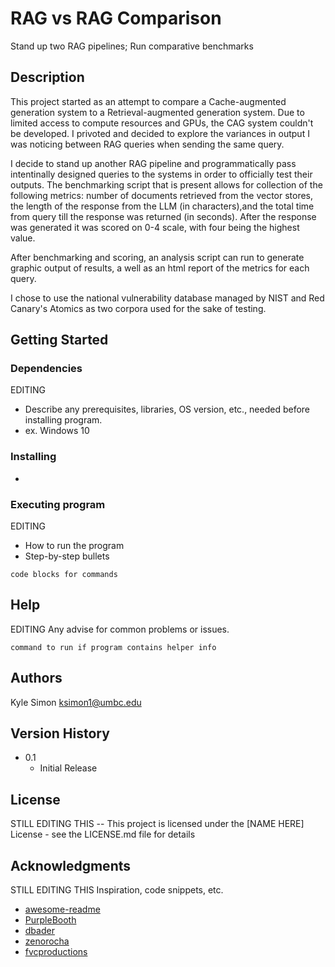 
# RAG vs RAG Comparison

Stand up two RAG pipelines; Run comparative benchmarks

## Description

This project started as an attempt to compare a Cache-augmented generation system to a Retrieval-augmented generation system.  Due to limited access to compute resources and GPUs, the CAG system couldn't be developed.  I privoted and decided to explore the variances in output I was noticing between RAG queries when sending the same query.  

I decide to stand up another RAG pipeline and programmatically pass intentinally designed queries to the systems in order to officially test their outputs.  The benchmarking script that is present allows for collection of the following metrics: number of documents retrieved from the vector stores, the length of the response from the LLM (in characters),and the total time from query till the response was returned (in seconds).  After the response was generated it was scored on 0-4 scale, with four being the highest value.

After benchmarking and scoring, an analysis script can run to generate graphic output of results, a well as an html report of the metrics for each query.

I chose to use the national vulnerability database managed by NIST and Red Canary's Atomics as two corpora used for the sake of testing.

## Getting Started

### Dependencies

EDITING
* Describe any prerequisites, libraries, OS version, etc., needed before installing program.
* ex. Windows 10

### Installing

* 

### Executing program

EDITING
* How to run the program
* Step-by-step bullets
```
code blocks for commands
```

## Help

EDITING Any advise for common problems or issues.
```
command to run if program contains helper info
```

## Authors

Kyle Simon
ksimon1@umbc.edu

## Version History

* 0.1
    * Initial Release

## License

STILL EDITING THIS -- This project is licensed under the [NAME HERE] License - see the LICENSE.md file for details

## Acknowledgments

STILL EDITING THIS
Inspiration, code snippets, etc.
* [awesome-readme](https://github.com/matiassingers/awesome-readme)
* [PurpleBooth](https://gist.github.com/PurpleBooth/109311bb0361f32d87a2)
* [dbader](https://github.com/dbader/readme-template)
* [zenorocha](https://gist.github.com/zenorocha/4526327)
* [fvcproductions](https://gist.github.com/fvcproductions/1bfc2d4aecb01a834b46)